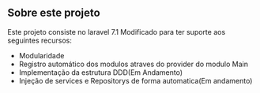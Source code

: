 ## Sobre este projeto

Este projeto consiste no laravel 7.1 Modificado para ter suporte aos seguintes recursos:

- Modularidade 
- Registro automático dos modulos atraves do provider do modulo Main
- Implementação da estrutura DDD(Em Andamento)
- Injeção de services e Repositorys de forma automatica(Em andamento)

